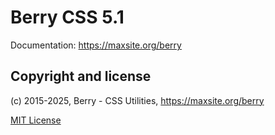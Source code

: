 # Berry CSS 5.1

Documentation: https://maxsite.org/berry


## Copyright and license

(c) 2015-2025, Berry - CSS Utilities, https://maxsite.org/berry

[MIT License](https://github.com/maxsite/berry/blob/master/LICENSE)

